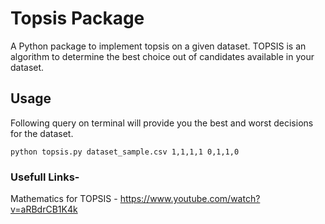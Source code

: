 # Topsis Package
A Python package to implement topsis on a given dataset.
TOPSIS is an algorithm to determine the best choice out of candidates available in your dataset.

## Usage
Following query on terminal will provide you the best and worst decisions for the dataset.
```
python topsis.py dataset_sample.csv 1,1,1,1 0,1,1,0
```

### Usefull Links-
Mathematics for TOPSIS - https://www.youtube.com/watch?v=aRBdrCB1K4k
